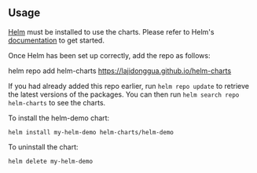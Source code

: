 ## Usage

[Helm](https://helm.sh) must be installed to use the charts.  Please refer to
Helm's [documentation](https://helm.sh/docs) to get started.

Once Helm has been set up correctly, add the repo as follows:

  helm repo add helm-charts https://lajidonggua.github.io/helm-charts

If you had already added this repo earlier, run `helm repo update` to retrieve
the latest versions of the packages.  You can then run `helm search repo
helm-charts` to see the charts.

To install the helm-demo chart:

    helm install my-helm-demo helm-charts/helm-demo

To uninstall the chart:

    helm delete my-helm-demo